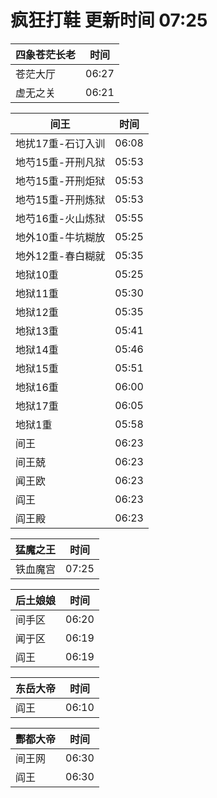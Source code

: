 # 疯狂打鞋 更新时间 07:25

| 四象苍茫长老   | 时间    |
|--------|-------|
| 苍茫大厅 | 06:27 |
| 虚无之关 | 06:21 |

| 间王   | 时间    |
|--------|-------|
| 地扰17重-石订入训 | 06:08 |
| 地芍15重-开刑凡狱 | 05:53 |
| 地芍15重-开刑炬狱 | 05:53 |
| 地芍15重-开刑炼狱 | 05:53 |
| 地芍16重-火山炼狱 | 05:55 |
| 地外10重-牛坑糊放 | 05:25 |
| 地外12重-春白糊就 | 05:35 |
| 地狱10重 | 05:25 |
| 地狱11重 | 05:30 |
| 地狱12重 | 05:35 |
| 地狱13重 | 05:41 |
| 地狱14重 | 05:46 |
| 地狱15重 | 05:51 |
| 地狱16重 | 06:00 |
| 地狱17重 | 06:05 |
| 地狱1重 | 05:58 |
| 间王 | 06:23 |
| 间王兢 | 06:23 |
| 闻王欧 | 06:23 |
| 阎王 | 06:23 |
| 阎王殿 | 06:23 |

| 猛魔之王   | 时间    |
|--------|-------|
| 铁血魔宫 | 07:25 |

| 后土娘娘   | 时间    |
|--------|-------|
| 间手区 | 06:20 |
| 闻于区 | 06:19 |
| 阎王 | 06:19 |

| 东岳大帝   | 时间    |
|--------|-------|
| 阎王 | 06:10 |

| 酆都大帝   | 时间    |
|--------|-------|
| 间王网 | 06:30 |
| 阎王 | 06:30 |